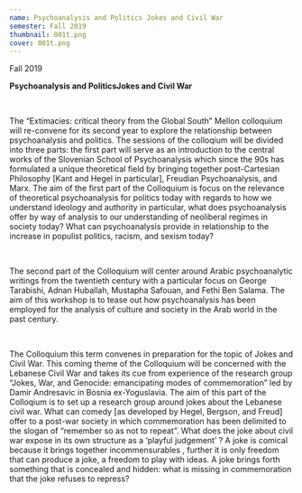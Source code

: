 ```yaml
---
name: Psychoanalysis and Politics Jokes and Civil War
semester: Fall 2019
thumbnail: 001t.png
cover: 001t.png
---
```


Fall 2019

**Psychoanalysis and PoliticsJokes and Civil War**

<br>

The “Extimacies: critical theory from the Global South” Mellon colloquium will re-convene
for its second year to explore the relationship between psychoanalysis and politics. The
sessions of the colloqium will be divided into three parts: the first part will serve as an
introduction to the central works of the Slovenian School of Psychoanalysis which since the
90s has formulated a unique theoretical field by bringing together post-Cartesian Philosophy
[Kant and Hegel in particular], Freudian Psychoanalysis, and Marx. The aim of the first part
of the Colloquium is focus on the relevance of theoretical psychoanalysis for politics today
with regards to how we understand ideology and authority in particular, what does
psychoanalysis offer by way of analysis to our understanding of neoliberal regimes in society
today? What can psychoanalysis provide in relationship to the increase in populist politics,
racism, and sexism today?

<br>

The second part of the Colloquium will center around Arabic psychoanalytic writings from
the twentieth century with a particular focus on George Tarabishi, Adnan Huballah,
Mustapha Safouan, and Fethi Ben Salama. The aim of this workshop is to tease out how
psychoanalysis has been employed for the analysis of culture and society in the Arab world
in the past century.

<br>

The Colloquium this term convenes in preparation for the topic of Jokes and Civil War. This
coming theme of the Colloquium will be concerned with the Lebanese Civil War and takes
its cue from experience of the research group “Jokes, War, and Genocide: emancipating
modes of commemoration” led by Damir Andresavic in Bosnia ex-Yoguslavia. The aim of this
part of the Colloqium is to set up a research group around jokes about the Lebanese civil
war. What can comedy [as developed by Hegel, Bergson, and Freud] offer to a post-war
society in which commemoration has been delimited to the slogan of “remember so as not
to repeat”. What does the joke about civil war expose in its own structure as a ‘playful
judgement’ ? A joke is comical because it brings together incommensurables , further it is
only freedom that can produce a joke, a freedom to play with ideas. A joke brings forth
something that is concealed and hidden: what is missing in commemoration that the joke
refuses to repress?

<br>